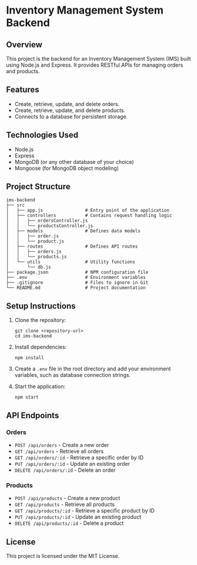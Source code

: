 # Inventory Management System Backend

## Overview
This project is the backend for an Inventory Management System (IMS) built using Node.js and Express. It provides RESTful APIs for managing orders and products.

## Features
- Create, retrieve, update, and delete orders.
- Create, retrieve, update, and delete products.
- Connects to a database for persistent storage.

## Technologies Used
- Node.js
- Express
- MongoDB (or any other database of your choice)
- Mongoose (for MongoDB object modeling)

## Project Structure
```
ims-backend
├── src
│   ├── app.js                # Entry point of the application
│   ├── controllers           # Contains request handling logic
│   │   ├── ordersController.js
│   │   └── productsController.js
│   ├── models                # Defines data models
│   │   ├── order.js
│   │   └── product.js
│   ├── routes                # Defines API routes
│   │   ├── orders.js
│   │   └── products.js
│   └── utils                 # Utility functions
│       └── db.js
├── package.json              # NPM configuration file
├── .env                      # Environment variables
├── .gitignore                # Files to ignore in Git
└── README.md                 # Project documentation
```

## Setup Instructions
1. Clone the repository:
   ```
   git clone <repository-url>
   cd ims-backend
   ```

2. Install dependencies:
   ```
   npm install
   ```

3. Create a `.env` file in the root directory and add your environment variables, such as database connection strings.

4. Start the application:
   ```
   npm start
   ```

## API Endpoints
### Orders
- `POST /api/orders` - Create a new order
- `GET /api/orders` - Retrieve all orders
- `GET /api/orders/:id` - Retrieve a specific order by ID
- `PUT /api/orders/:id` - Update an existing order
- `DELETE /api/orders/:id` - Delete an order

### Products
- `POST /api/products` - Create a new product
- `GET /api/products` - Retrieve all products
- `GET /api/products/:id` - Retrieve a specific product by ID
- `PUT /api/products/:id` - Update an existing product
- `DELETE /api/products/:id` - Delete a product

## License
This project is licensed under the MIT License.